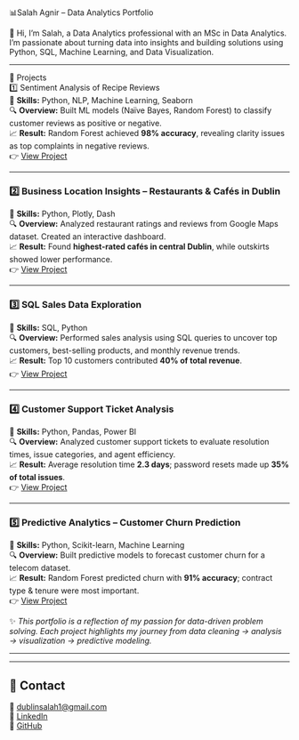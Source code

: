  📊Salah Agnir – Data Analytics Portfolio  
 

👋 Hi, I’m Salah, a Data Analytics professional with an MSc in Data Analytics.  
I’m passionate about turning data into insights and building solutions using Python, SQL, Machine Learning, and Data Visualization.  

---

🔹 Projects  
1️⃣ Sentiment Analysis of Recipe Reviews  
📌 **Skills:** Python, NLP, Machine Learning, Seaborn  
🔍 **Overview:** Built ML models (Naïve Bayes, Random Forest) to classify customer reviews as positive or negative.  
📈 **Result:** Random Forest achieved **98% accuracy**, revealing clarity issues as top complaints in negative reviews.  
👉 [View Project](link-to-your-project-folder)  

---

### 2️⃣ Business Location Insights – Restaurants & Cafés in Dublin  
📌 **Skills:** Python, Plotly, Dash  
🔍 **Overview:** Analyzed restaurant ratings and reviews from Google Maps dataset. Created an interactive dashboard.  
📈 **Result:** Found **highest-rated cafés in central Dublin**, while outskirts showed lower performance.  
👉 [View Project](link-to-your-project-folder)  

---

### 3️⃣ SQL Sales Data Exploration  
📌 **Skills:** SQL, Python  
🔍 **Overview:** Performed sales analysis using SQL queries to uncover top customers, best-selling products, and monthly revenue trends.  
📈 **Result:** Top 10 customers contributed **40% of total revenue**.  
👉 [View Project](link-to-your-project-folder)  

---

### 4️⃣ Customer Support Ticket Analysis  
📌 **Skills:** Python, Pandas, Power BI  
🔍 **Overview:** Analyzed customer support tickets to evaluate resolution times, issue categories, and agent efficiency.  
📈 **Result:** Average resolution time **2.3 days**; password resets made up **35% of total issues**.  
👉 [View Project](link-to-your-project-folder)  

---

### 5️⃣ Predictive Analytics – Customer Churn Prediction  
📌 **Skills:** Python, Scikit-learn, Machine Learning  
🔍 **Overview:** Built predictive models to forecast customer churn for a telecom dataset.  
📈 **Result:** Random Forest predicted churn with **91% accuracy**; contract type & tenure were most important.  
👉 [View Project](link-to-your-project-folder)  



✨ *This portfolio is a reflection of my passion for data-driven problem solving. Each project highlights my journey from data cleaning → analysis → visualization → predictive modeling.*

---



---

## 🔹 Contact  
📧 dublinsalah1@gmail.com  
🔗 [LinkedIn](https://linkedin.com/in/salah-agnir)  
🔗 [GitHub](https://github.com/salahagnir)  


